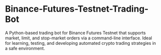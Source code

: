 # Binance-Futures-Testnet-Trading-Bot
A Python-based trading bot for Binance Futures Testnet that supports market, limit, and stop-market orders via a command-line interface. Ideal for learning, testing, and developing automated crypto trading strategies in a safe environment.
